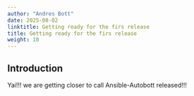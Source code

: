 ```yaml
---
author: "Andres Bott"
date: 2025-08-02
linktitle: Getting ready for the firs release
title: Getting ready for the firs release
weight: 10
---
```



## Introduction

Yai!!! we are getting closer to call Ansible-Autobott released!!!